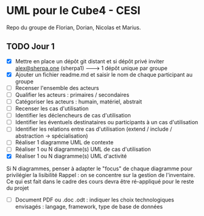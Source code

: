 # UML pour le Cube4 - CESI 

Repo du groupe de Florian, Dorian, Nicolas et Marius.

## TODO Jour 1
- [x] Mettre en place un dépôt git distant et si dépôt privé inviter alex@sherpa.one (sherpa1) ---> 1 dépôt unique par groupe
- [x] Ajouter un fichier readme.md et saisir le nom de chaque participant au groupe
- [ ] Recenser l'ensemble des acteurs
- [ ] Qualifier les acteurs : primaires / secondaires
- [ ] Catégoriser les acteurs : humain, matériel, abstrait
- [ ] Recenser les cas d'utilisation
- [ ] Identifier les déclencheurs de cas d'utilisation
- [ ] Identifier les éventuels destinataires ou participants à un cas d'utilisation 
- [ ] Identifier les relations entre cas d'utilisation (extend / include / abstraction -> spécialisation)
- [ ] Réaliser 1 diagramme UML de contexte
- [ ] Réaliser 1 ou N diagramme(s) UML de cas d'utilisation
- [x] Réaliser 1 ou N diagramme(s) UML d'activité
 
Si N diagrammes, penser à adapter le "focus" de chaque diagramme pour privilégier la lisibilité
Rappel : on se concentre sur la gestion de l'inventaire. Ce qui est fait dans le cadre des cours devra être ré-appliqué pour le reste du projet
- [ ] Document PDF ou .doc .odt : indiquer les choix technologiques envisagés : langage, framework, type de base de données
